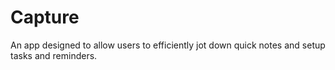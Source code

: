# Capture

An app designed to allow users to efficiently jot down quick notes and setup tasks and reminders.
